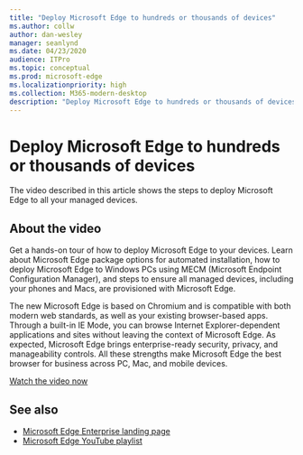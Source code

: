 ```yaml
---
title: "Deploy Microsoft Edge to hundreds or thousands of devices"
ms.author: collw
author: dan-wesley
manager: seanlynd
ms.date: 04/23/2020
audience: ITPro
ms.topic: conceptual
ms.prod: microsoft-edge
ms.localizationpriority: high
ms.collection: M365-modern-desktop
description: "Deploy Microsoft Edge to hundreds or thousands of devices"
---
```


# Deploy Microsoft Edge to hundreds or thousands of devices

The video described in this article shows the steps to deploy Microsoft Edge to all your managed devices.

## About the video

Get a hands-on tour of how to deploy Microsoft Edge to your devices. Learn about Microsoft Edge package options for automated installation, how to deploy Microsoft Edge to Windows PCs using MECM (Microsoft Endpoint Configuration Manager), and steps to ensure all managed devices, including your phones and Macs, are provisioned with Microsoft Edge.

The new Microsoft Edge is based on Chromium and is compatible with both modern web standards, as well as your existing browser-based apps. Through a built-in IE Mode, you can browse Internet Explorer-dependent applications and sites without leaving the context of Microsoft Edge. As expected, Microsoft Edge brings enterprise-ready security, privacy, and manageability controls. All these strengths make Microsoft Edge the best browser for business across PC, Mac, and mobile devices.

[Watch the video now](https://www.youtube.com/watch?v=o90UsN6g6NE)

## See also

- [Microsoft Edge Enterprise landing page](https://aka.ms/EdgeEnterprise)
- [Microsoft Edge YouTube playlist](https://www.youtube.com/playlist?list=PLXtHYVsvn_b-uXh1tMeYpT-0iD8tD3tFy)
